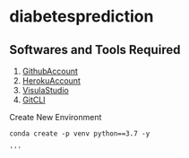 # diabetesprediction

## Softwares and Tools Required

1. [GithubAccount](https://github.com)
2. [HerokuAccount](https://heroku.com)
3. [VisulaStudio](https://code.visualstudio.com)
4. [GitCLI](https://git-scm.com/downloads)

Create New Environment

```
conda create -p venv python==3.7 -y

'''
